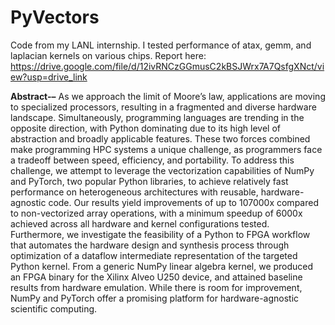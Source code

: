 # PyVectors
Code from my LANL internship. I tested performance of atax, gemm, and laplacian kernels on various chips.
Report here: https://drive.google.com/file/d/12ivRNCzGGmusC2kBSJWrx7A7QsfgXNct/view?usp=drive_link

**Abstract-–** As we approach the limit of Moore’s law, applications are moving to specialized processors, resulting in a fragmented and diverse hardware landscape. Simultaneously, programming languages are trending in the opposite direction, with Python dominating due to its high level of abstraction and broadly applicable features. These two forces combined make programming HPC systems a unique challenge, as programmers face a tradeoff between speed, efficiency, and portability. To address this challenge, we attempt to leverage the vectorization capabilities of NumPy and PyTorch, two popular Python libraries, to achieve relatively fast performance on heterogeneous architectures with reusable, hardware-agnostic code. Our results yield improvements of up to 107000x compared to non-vectorized array operations, with a minimum speedup of 6000x achieved across all hardware and kernel configurations tested. Furthermore, we investigate the feasibility of a Python to FPGA workflow that automates the hardware design and synthesis process through optimization of a dataflow intermediate representation of the targeted Python kernel. From a generic NumPy linear algebra kernel, we produced an FPGA binary for the Xilinx Alveo U250 device, and attained baseline results from hardware emulation. While there is room for improvement, NumPy and PyTorch offer a promising platform for hardware-agnostic scientific computing.
